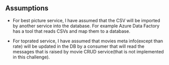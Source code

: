 ## Assumptions

* For best picture service, I have assumed that the CSV will be imported by another service into the database.
For example Azure Data Factory has a tool that reads CSVs and map them to a database.

* For toprated service, I have assumed that movies meta info(except than rate) will be updated in the DB by a consumer that will read the messages that is 
raised by movie CRUD service(that is not implemented in this challenge).


